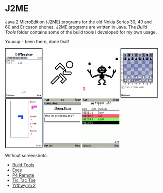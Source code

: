 # J2ME

Java 2 MicroEdition (J2ME) programs for the old Nokia Series 30, 40 and 60 and Ericsson phones.
J2ME programs are written in Java. The _Build Tools_ folder contains some of the build tools I developed for my own usage.

Yuuuup - been there, done that!

[![@Tracker](img/attracker.png)](atTracker/)
[![5 km](img/5km.png)](5km/)
[![Juggle](img/juggle.png)](Juggle/)
[![Pocket Chessboard](img/pocketchessboard.png)](PocketChessboard/)
[![Tetris](img/tetris.png)](Tetris/)
[![Thing Fling](img/thingfling.png)](ThingFling/)
[![Tripper Lite](img/tripperlite.png)](TripperLite/)

Without screenshots:

* [Build Tools](buildtools/)
* [Eyes](eyes/)
* [P4 Remote](P4Remote/)
* [Tic Tac Toe](TicTacToe/)
* [Yrthwyrm 2](Yrthwyrm2/)
